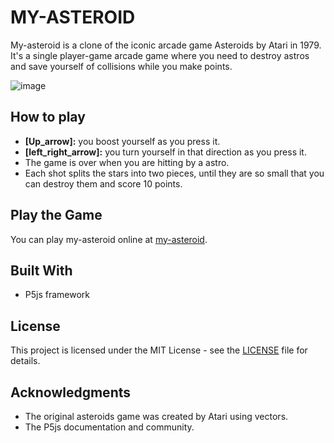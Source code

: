 # MY-ASTEROID
My-asteroid is a clone of the iconic arcade game Asteroids by Atari in 1979. It's a single player-game arcade game where you need to destroy astros and save yourself  of collisions while you make points.

![image](https://github.com/user-attachments/assets/0c06c1f5-1641-4850-803f-f61c5efce882)

## How to play

- **[Up_arrow]:** you boost yourself as you press it.
- **[left_right_arrow]:** you turn yourself  in that direction as you press it.
- The game is over when you are hitting by a astro.
- Each shot splits the stars into two pieces, until they are so small that you can destroy them and score 10 points.

## Play the Game

You can play my-asteroid online at [my-asteroid](https://my-asteroid.vercel.app). 

## Built With

- P5js framework

## License

This project is licensed under the MIT License - see the [LICENSE](LICENSE) file for details.

## Acknowledgments

- The original asteroids game was created by Atari using vectors.
- The P5js documentation and community.
